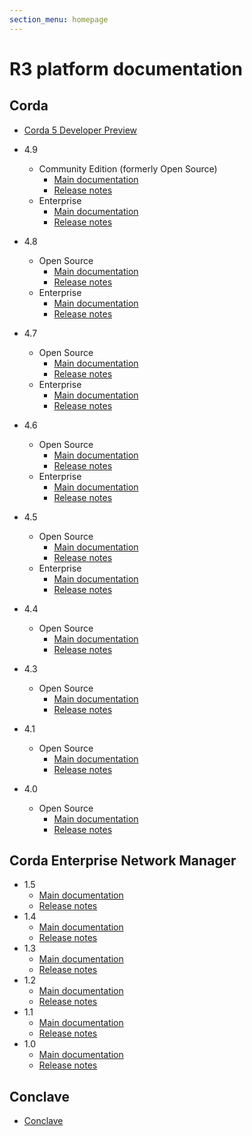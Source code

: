 ```yaml
---
section_menu: homepage
---
```


# R3 platform documentation

## Corda

* [Corda 5 Developer Preview](en/platform/corda/5.0-dev-preview-2.html)
* 4.9
  * Community Edition (formerly Open Source)
    * [Main documentation](en/platform/corda/4.9/community.html)
    * [Release notes](en/platform/corda/4.9/community/release-notes.html)
  * Enterprise
    * [Main documentation](en/platform/corda/4.9/enterprise.html)
    * [Release notes](en/platform/corda/4.9/enterprise/release-notes-enterprise.html)
* 4.8
  * Open Source
    * [Main documentation](en/platform/corda/4.8/open-source.html)
    * [Release notes](en/platform/corda/4.8/open-source/release-notes.html)
  * Enterprise
    * [Main documentation](en/en/platform/corda/4.8/enterprise.html)
    * [Release notes](en/platform/corda/4.8/enterprise/release-notes-enterprise.html)
* 4.7
  * Open Source
    * [Main documentation](en/platform/corda/4.7/open-source.html)
    * [Release notes](en/platform/corda/4.7/open-source/release-notes.html)
  * Enterprise
    * [Main documentation](en/platform/corda/4.7/enterprise.html)
    * [Release notes](en/platform/corda/4.7/enterprise/release-notes-enterprise.html)
* 4.6
  * Open Source
    * [Main documentation](en/platform/corda/4.6/open-source.html)
    * [Release notes](en/platform/corda/4.6/open-source/release-notes.html)
  * Enterprise
    * [Main documentation](en/platform/corda/4.6/enterprise.html)
    * [Release notes](en/platform/corda/4.6/enterprise/release-notes-enterprise.html)
* 4.5
  * Open Source
    * [Main documentation](en/platform/corda/4.5/open-source.html)
    * [Release notes](en/platform/corda/4.5/open-source/release-notes.html)
  * Enterprise
    * [Main documentation](en/platform/corda/4.5/enterprise.html)
    * [Release notes](en/platform/corda/4.5/enterprise/release-notes-enterprise.html)
* 4.4
  * Open Source
    * [Main documentation](en/platform/corda/4.4/open-source.html)
    * [Release notes](en/platform/corda/4.4/open-source/release-notes.html)

* 4.3
  * Open Source
    * [Main documentation](en/platform/corda/4.3/open-source.html)
    * [Release notes](en/platform/corda/4.3/open-source/release-notes.html)

* 4.1
  * Open Source
    * [Main documentation](en/platform/corda/4.1/open-source.html)
    * [Release notes](en/platform/corda/4.1/open-source/release-notes.html)

* 4.0
  * Open Source
    * [Main documentation](en/platform/corda/4.0/open-source.html)
    * [Release notes](en/platform/corda/4.0/open-source/release-notes.html)


## Corda Enterprise Network Manager

* 1.5
  * [Main documentation](en/platform/corda/1.5/cenm.html)
  * [Release notes](en/platform/corda/1.5/cenm/release-notes.html)
* 1.4
  * [Main documentation](en/platform/corda/1.4/cenm.html)
  * [Release notes](en/platform/corda/1.4/cenm/release-notes.html)
* 1.3
  * [Main documentation](en/platform/corda/1.3/cenm.html)
  * [Release notes](en/platform/corda/1.3/cenm/release-notes.html)
* 1.2
  * [Main documentation](en/platform/corda/1.2/cenm.html)
  * [Release notes](en/platform/corda/1.2/cenm/release-notes.html)
* 1.1
  * [Main documentation](en/platform/corda/1.1/cenm.html)
  * [Release notes](en/platform/corda/1.1/cenm/release-notes.html)
* 1.0
  * [Main documentation](en/platform/corda/1.0/cenm.html)
  * [Release notes](en/platform/corda/1.0/cenm/release-notes.html)

## Conclave

* [Conclave](en/platform/conclave/conclave-overview.html)
